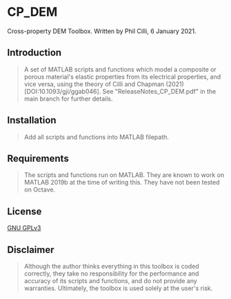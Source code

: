 # CP_DEM
Cross-property DEM Toolbox. Written by Phil Cilli, 6 January 2021.

## Introduction

> A set of MATLAB scripts and functions which model a composite or porous material's elastic properties from its electrical properties, and vice versa, using the theory of Cilli and Chapman (2021) [DOI:10.1093/gji/ggab046]. See "ReleaseNotes_CP_DEM.pdf" in the main branch for further details.
## Installation

> Add all scripts and functions into MATLAB filepath.
## Requirements

> The scripts and functions run on MATLAB. They are known to work on MATLAB 2019b at the time of writing this. They have not been tested on Octave.
## License
[GNU GPLv3](https://choosealicense.com/licenses/gpl-3.0/)

## Disclaimer
> Although the author thinks everything in this toolbox is coded correctly, they take no responsibility for the performance and accuracy of its scripts and functions, and do not provide any warranties. Ultimately, the toolbox is used solely at the user's risk.
